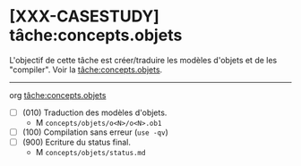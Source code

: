 [XXX-CASESTUDY] tâche:concepts.objets
===========================================================

L'objectif de cette tâche est créer/traduire les modèles d'objets
et de les "compiler".
 Voir la [tâche:concepts.objets](https://modelscript.readthedocs.io/en/latest/tasks/concepts/concepts.objets/index.html).

________
org [tâche:concepts.objets](https://modelscript.readthedocs.io/en/latest/tasks/concepts/concepts.objets/index.html)

- [ ] (010) Traduction des modèles d'objets.
    - M ``concepts/objets/o<N>/o<N>.ob1``
- [ ] (100) Compilation sans erreur (``use -qv``)
- [ ] (900) Ecriture du status final.
    - M ``concepts/objets/status.md``
